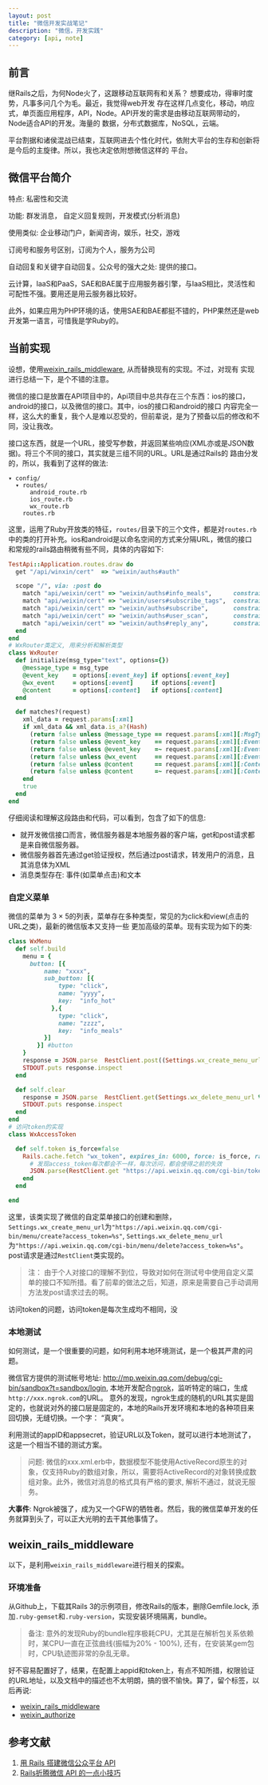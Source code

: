 ```yaml
---
layout: post
title: "微信开发实战笔记"
description: "微信，开发实践"
category: [api, note]
---
```


## 前言

继Rails之后，为何Node火了，这跟移动互联网有和关系？ 想要成功，得审时度势，凡事多问几个为毛。最近，我觉得web开发
存在这样几点变化，移动，响应式，单页面应用程序，API，Node。API开发的需求是由移动互联网带动的，Node适合API的开发。海量的
数据，分布式数据库，NoSQL，云端。

平台割据和诸侯混战已结束，互联网进去个性化时代，依附大平台的生存和创新将是今后的主旋律。所以，我也决定依附想微信这样的
平台。

## 微信平台简介

特点: 私密性和交流

功能: 群发消息， 自定义回复规则，开发模式(分析消息)

使用类似: 企业移动门户，新闻咨询，娱乐，社交，游戏

订阅号和服务号区别，订阅为个人，服务为公司

自动回复和关键字自动回复。公众号的强大之处: 提供的接口。

云计算，IaaS和PaaS，SAE和BAE属于应用服务器引擎，与IaaS相比，灵活性和可配性不强。要用还是用云服务器比较好。

此外，如果应用为PHP环境的话，使用SAE和BAE都挺不错的，PHP果然还是web开发第一语言，可惜我是学Ruby的。


## 当前实现

设想，使用[weixin_rails_middleware](https://github.com/lanrion/weixin_rails_middleware), 从而替换现有的实现。不过，对现有
实现进行总结一下，是个不错的注意。

微信的接口是放置在API项目中的，Api项目中总共存在三个东西：ios的接口，android的接口，以及微信的接口。其中，ios的接口和android的接口
内容完全一样，这么大的重复，我个人是难以忍受的，但前辈说，是为了预备以后的修改和不同，没让我改。

接口这东西，就是一个URL，接受写参数，并返回某些响应(XML亦或是JSON数据)。将三个不同的接口，其实就是三组不同的URL。URL是通过Rails的
路由分发的，所以，我看到了这样的做法: 

```
▾ config/
  ▾ routes/
      android_route.rb
      ios_route.rb
      wx_route.rb
    routes.rb
```

这里，运用了Ruby开放类的特征，`routes/`目录下的三个文件，都是对`routes.rb`中的类的打开补充。ios和android是以命名空间的方式来分隔URL，微信的接口
和常规的rails路由稍微有些不同，具体的内容如下: 

```ruby
TestApi::Application.routes.draw do
  get "/api/winxin/cert"  => "weixin/auths#auth"

  scope "/", via: :post do
    match "api/weixin/cert" => "weixin/auths#info_meals",      constraints: WxRouter.new("event", event: "CLICK", event_key: "info_meals")
    match "api/weixin/cert" => "weixin/users#subscribe_tags",  constraints: WxRouter.new("text",  content: /^tag/i)    
    match "api/weixin/cert" => "weixin/auths#subscribe",       constraints: WxRouter.new("event", event: "subscribe")
    match "api/weixin/cert" => "weixin/auths#user_scan",       constraints: WxRouter.new("event", event: "SCAN",  event_key: /\d+/)
    match "api/weixin/cert" => "weixin/auths#reply_any",       constraints: lambda {|r| r.params} # 接受参代码参数
  end
end
# WxRouter类定义, 用来分析和解析类型
class WxRouter
  def initialize(msg_type="text", options={})
    @message_type = msg_type
    @event_key    = options[:event_key] if options[:event_key]
    @wx_event     = options[:event]     if options[:event]
    @content      = options[:content]   if options[:content]
  end

  def matches?(request)
    xml_data = request.params[:xml]
    if xml_data && xml_data.is_a?(Hash)
      (return false unless @message_type == request.params[:xml][:MsgType])  if @message_type
      (return false unless @event_key    == request.params[:xml][:EventKey]) if @event_key && @event_key.is_a?(String)
      (return false unless @event_key    =~ request.params[:xml][:EventKey]) if @event_key && @event_key.is_a?(Regexp)
      (return false unless @wx_event     == request.params[:xml][:Event])    if @wx_event
      (return false unless @content      == request.params[:xml][:Content])  if @content && @content.is_a?(String)
      (return false unless @content      =~ request.params[:xml][:Content])  if @content && @content.is_a?(Regexp)
    end
    true
  end
end
```

仔细阅读和理解这段路由和代码，可以看到，包含了如下的信息: 

* 就开发微信接口而言，微信服务器是本地服务器的客户端，get和post请求都是来自微信服务器。
* 微信服务器首先通过get验证授权，然后通过post请求，转发用户的消息，且其消息体为XML
* 消息类型存在: 事件(如菜单点击)和文本

### 自定义菜单

微信的菜单为 3 × 5的列表，菜单存在多种类型，常见的为click和view(点击的URL之类)，最新的微信版本又支持一些
更加高级的菜单。现有实现为如下的类: 

```ruby
class WxMenu
  def self.build
    menu = {
      button: [{
          name: "xxxx",
          sub_button: [{
              type: "click",
              name: "yyyy",
              key:  "info_hot"
            },{
              type: "click",
              name: "zzzz",
              key:  "info_meals"
          }]
        }] #button
    }
    response = JSON.parse  RestClient.post((Settings.wx_create_menu_url % WxAccessToken.token),  menu.to_json, content_type: "application/json")
    STDOUT.puts response.inspect
  end

  def self.clear
    response = JSON.parse  RestClient.get(Settings.wx_delete_menu_url % WxAccessToken.token)
    STDOUT.puts response.inspect
  end
end
# 访问token的实现
class WxAccessToken

  def self.token is_force=false
    Rails.cache.fetch "wx_token", expires_in: 6000, force: is_force, race_condition_ttl: 10, raw: true do
      # 发现access_token每次都会不一样，每次访问，都会使得之前的失效
      JSON.parse(RestClient.get "https://api.weixin.qq.com/cgi-bin/token?grant_type=client_credential&appid=#{Settings.wx_appid}&secret=#{Settings.wx_secret}")["access_token"]
    end
  end

end
```

这里，该类实现了微信的自定菜单接口的创建和删除，`Settings.wx_create_menu_url`为`"https://api.weixin.qq.com/cgi-bin/menu/create?access_token=%s"`, 
`Settings.wx_delete_menu_url`为`"https://api.weixin.qq.com/cgi-bin/menu/delete?access_token=%s"`。post请求是通过`RestClient`类实现的。

> 注： 由于个人对接口的理解不到位，导致对如何在测试号中使用自定义菜单的接口不知所措。看了前辈的做法之后，知道，原来是需要自己手动调用方法发post请求过去的啊。

访问token的问题，访问token是每次生成均不相同，没

### 本地测试

如何测试，是一个很重要的问题，如何利用本地环境测试，是一个极其严肃的问题。

微信官方提供的测试帐号地址: <http://mp.weixin.qq.com/debug/cgi-bin/sandbox?t=sandbox/login>, 本地开发配合[ngrok](https://ngrok.com/)，监听特定的端口，生成`http://xxx.ngrok.com`的URL。
意外的发现，ngrok生成的随机的URL其实是固定的，也就说对外的接口层是固定的，本地的Rails开发环境和本地的各种项目来回切换，无缝切换。一个字： “真爽”。

利用测试的appID和appsecret，验证URL以及Token，就可以进行本地测试了，这是一个相当不错的测试方案。

> 问题: 微信的xxx.xml.erb中，数据模型不能使用ActiveRecord原生的对象，仅支持Ruby的数组对象，所以，需要将ActiveRecord的对象转换成数组对象。此外，微信对消息的格式具有严格的要求,
> 解析不通过，就说无服务。

**大事件**: Ngrok被强了，成为又一个GFW的牺牲者。然后，我的微信菜单开发的任务就算到头了，可以正大光明的去干其他事情了。

## weixin_rails_middleware

以下，是利用`weixin_rails_middleware`进行相关的探索。

### 环境准备

从Github上，下载其Rails 3的示例项目，修改Rails的版本，删除Gemfile.lock, 添加`.ruby-gemset`和`.ruby-version`，实现安装环境隔离，bundle。

> 备注: 意外的发现Ruby的bundle程序极耗CPU，尤其是在解析包关系依赖时，某CPU一直在正弦曲线(振幅为20% - 100%), 还有，在安装某gem包时，CPU轨迹图非常的杂乱无章。

好不容易配置好了，结果，在配置上appid和token上，有点不知所措，权限验证的URL地址，以及文档中的描述也不太明朗，搞的很不愉快。算了，留个标签，以后再说:

* [weixin_rails_middleware](https://github.com/lanrion/weixin_rails_middleware)
* [weixin_authorize](https://github.com/lanrion/weixin_authorize)


## 参考文献

1. [用 Rails 搭建微信公众平台 API](http://chaoskeh.com/blog/create-weixin-api-by-rails.html)
1. [Rails折腾微信 API 的一点小技巧](https://ruby-china.org/topics/8988)
